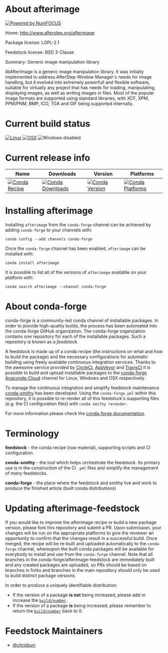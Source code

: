 About afterimage
================

[![Powered by NumFOCUS](https://img.shields.io/badge/powered%20by-NumFOCUS-orange.svg?style=flat&colorA=E1523D&colorB=007D8A)](http://numfocus.org)

Home: http://www.afterstep.org/afterimage

Package license: LGPL-2.1

Feedstock license: BSD 3-Clause

Summary: Generic image manipulation library

libAfterImage is a generic image manipulation library. It was initially
implemented to address AfterStep Window Manager's needs for image handling,
but it evolved into extremely powerfull and flexible software, suitable for
virtually any project that has needs for loading, manipulating, displaying
images, as well as writing images in files. Most of the popular image
formats are supported using standard libraries, with XCF, XPM, PPM/PNM,
BMP, ICO, TGA and GIF being supported internally.


Current build status
====================

[![Linux](https://img.shields.io/circleci/project/github/conda-forge/afterimage-feedstock/master.svg?label=Linux)](https://circleci.com/gh/conda-forge/afterimage-feedstock)
[![OSX](https://img.shields.io/travis/conda-forge/afterimage-feedstock/master.svg?label=macOS)](https://travis-ci.org/conda-forge/afterimage-feedstock)
![Windows disabled](https://img.shields.io/badge/Windows-disabled-lightgrey.svg)

Current release info
====================

| Name | Downloads | Version | Platforms |
| --- | --- | --- | --- |
| [![Conda Recipe](https://img.shields.io/badge/recipe-afterimage-green.svg)](https://anaconda.org/conda-forge/afterimage) | [![Conda Downloads](https://img.shields.io/conda/dn/conda-forge/afterimage.svg)](https://anaconda.org/conda-forge/afterimage) | [![Conda Version](https://img.shields.io/conda/vn/conda-forge/afterimage.svg)](https://anaconda.org/conda-forge/afterimage) | [![Conda Platforms](https://img.shields.io/conda/pn/conda-forge/afterimage.svg)](https://anaconda.org/conda-forge/afterimage) |

Installing afterimage
=====================

Installing `afterimage` from the `conda-forge` channel can be achieved by adding `conda-forge` to your channels with:

```
conda config --add channels conda-forge
```

Once the `conda-forge` channel has been enabled, `afterimage` can be installed with:

```
conda install afterimage
```

It is possible to list all of the versions of `afterimage` available on your platform with:

```
conda search afterimage --channel conda-forge
```


About conda-forge
=================

conda-forge is a community-led conda channel of installable packages.
In order to provide high-quality builds, the process has been automated into the
conda-forge GitHub organization. The conda-forge organization contains one repository
for each of the installable packages. Such a repository is known as a *feedstock*.

A feedstock is made up of a conda recipe (the instructions on what and how to build
the package) and the necessary configurations for automatic building using freely
available continuous integration services. Thanks to the awesome service provided by
[CircleCI](https://circleci.com/), [AppVeyor](https://www.appveyor.com/)
and [TravisCI](https://travis-ci.org/) it is possible to build and upload installable
packages to the [conda-forge](https://anaconda.org/conda-forge)
[Anaconda-Cloud](https://anaconda.org/) channel for Linux, Windows and OSX respectively.

To manage the continuous integration and simplify feedstock maintenance
[conda-smithy](https://github.com/conda-forge/conda-smithy) has been developed.
Using the ``conda-forge.yml`` within this repository, it is possible to re-render all of
this feedstock's supporting files (e.g. the CI configuration files) with ``conda smithy rerender``.

For more information please check the [conda-forge documentation](https://conda-forge.org/docs/).

Terminology
===========

**feedstock** - the conda recipe (raw material), supporting scripts and CI configuration.

**conda-smithy** - the tool which helps orchestrate the feedstock.
                   Its primary use is in the construction of the CI ``.yml`` files
                   and simplify the management of *many* feedstocks.

**conda-forge** - the place where the feedstock and smithy live and work to
                  produce the finished article (built conda distributions)


Updating afterimage-feedstock
=============================

If you would like to improve the afterimage recipe or build a new
package version, please fork this repository and submit a PR. Upon submission,
your changes will be run on the appropriate platforms to give the reviewer an
opportunity to confirm that the changes result in a successful build. Once
merged, the recipe will be re-built and uploaded automatically to the
`conda-forge` channel, whereupon the built conda packages will be available for
everybody to install and use from the `conda-forge` channel.
Note that all branches in the conda-forge/afterimage-feedstock are
immediately built and any created packages are uploaded, so PRs should be based
on branches in forks and branches in the main repository should only be used to
build distinct package versions.

In order to produce a uniquely identifiable distribution:
 * If the version of a package **is not** being increased, please add or increase
   the [``build/number``](https://conda.io/docs/user-guide/tasks/build-packages/define-metadata.html#build-number-and-string).
 * If the version of a package **is** being increased, please remember to return
   the [``build/number``](https://conda.io/docs/user-guide/tasks/build-packages/define-metadata.html#build-number-and-string)
   back to 0.

Feedstock Maintainers
=====================

* [@chrisburr](https://github.com/chrisburr/)

